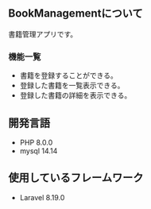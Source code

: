 ## BookManagementについて
書籍管理アプリです。

### 機能一覧
- 書籍を登録することができる。
- 登録した書籍を一覧表示できる。
- 登録した書籍の詳細を表示できる。

## 開発言語
- PHP 8.0.0
- mysql 14.14

## 使用しているフレームワーク
- Laravel 8.19.0
